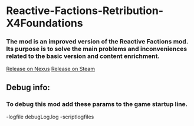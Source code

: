 # Reactive-Factions-Retribution-X4Foundations
### The mod is an improved version of the Reactive Factions mod. Its purpose is to solve the main problems and inconveniences related to the basic version and content enrichment.


[Release on Nexus](https://www.nexusmods.com/x4foundations/mods/746/)
[Release on Steam](#Todo)

## Debug info:

### To debug this mod add these params to the game startup line.

-logfile debugLog.log -scriptlogfiles
